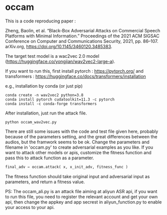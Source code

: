 # occam
This is a code reproducing paper :

Zheng, Baolin, et al. “Black-Box Adversarial Attacks on Commercial Speech Platforms with Minimal Information.” Proceedings of the 2021 ACM SIGSAC Conference on Computer and Communications Security, 2021, pp. 86–107. arXiv.org, https://doi.org/10.1145/3460120.3485383.

The target test model is a wac2vec 2.0 model (https://huggingface.co/yongjian/wav2vec2-large-a).

If you want to run this, first install pytorch : https://pytorch.org/
and transformers : https://huggingface.co/docs/transformers/installation

e.g., installation by conda (or just pip)

```
conda create -n wav2vec2 python=3.8
conda install pytorch cudatoolkit=11.3 -c pytorch
conda install -c conda-forge transformers
```

After installation, just run the attack file.
```
python occam_wav2vec.py
```

There are still some issues with the code and test file given here, probably because of the parameters setting, and the great differences between the audios, but the framwork seems to be ok.
Change the parameters and filename in 'occam.py' to create adversarial examples as you like.
If you want to attack other models or apis, customize the fitness function and pass this to attack function as a parameter.
```python
final_adv = occam.attack( x, x_init_adv, fitness_func )
```
The fitness function should take original input and adversarial input as parameters, and return a fitness value.

PS: The occam_ali.py is an attack file aiming at aliyun ASR api, if you want to run this file, you need to register the relevant account and get your own api, then change the appkey and app secrest in aliyun_function.py to enable your access to your api.
